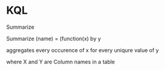 # KQL

Summarize

Summarize (name) = (function(x) by y

aggregates every occurence of x for every uniqure value of y

where X and Y are Column names in a table

